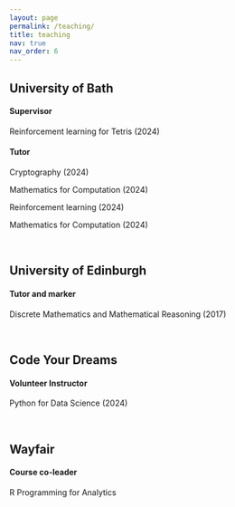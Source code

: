 ```yaml
---
layout: page
permalink: /teaching/
title: teaching
nav: true
nav_order: 6
---
```


<h2> University of Bath </h2>

<h4><b> Supervisor </b></h4>
<p> Reinforcement learning for Tetris (2024) </p>

<h4><b> Tutor </b></h4>
<p> Cryptography (2024) </p>
<p> Mathematics for Computation (2024) </p>
<p> Reinforcement learning (2024) </p>
<p> Mathematics for Computation (2024) </p>

<br>

<h2> University of Edinburgh </h2>

<h4><b> Tutor and marker </b></h4>
<p> Discrete Mathematics and Mathematical Reasoning (2017) </p>

<br>

<h2> Code Your Dreams </h2>

<h4><b> Volunteer Instructor </b></h4>
<p> Python for Data Science (2024) </p>

<br>

<h2> Wayfair </h2>

<h4><b> Course co-leader </b></h4>
<p> R Programming for Analytics </p>
